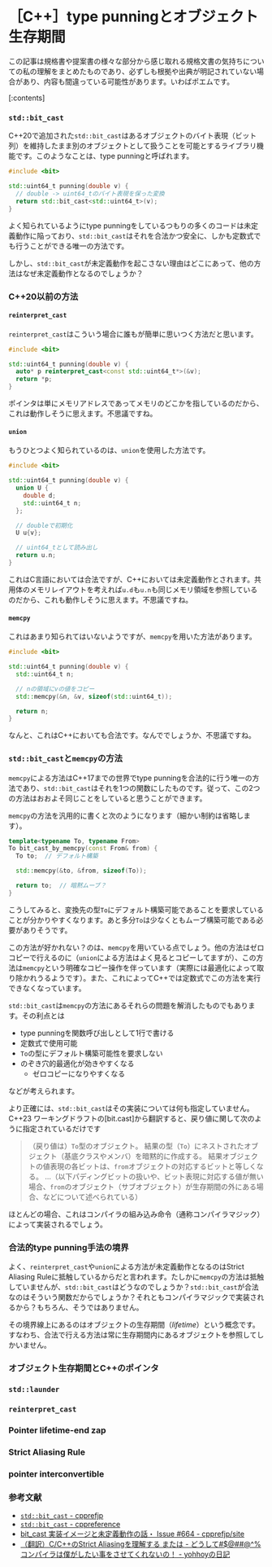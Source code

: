 # ［C++］type punningとオブジェクト生存期間

この記事は規格書や提案書の様々な部分から感じ取れる規格文書の気持ちについての私の理解をまとめたものであり、必ずしも根拠や出典が明記されていない場合があり、内容も間違っている可能性があります。いわばポエムです。

[:contents]

### `std::bit_cast`

C++20で追加された`std::bit_cast`はあるオブジェクトのバイト表現（ビット列）を維持したまま別のオブジェクトとして扱うことを可能とするライブラリ機能です。このようなことは、type punningと呼ばれます。

```cpp
#include <bit>

std::uint64_t punning(double v) {
  // double -> uint64_tのバイト表現を保った変換
  return std::bit_cast<std::uint64_t>(v);
}
```

よく知られているようにtype punningをしているつもりの多くのコードは未定義動作に陥っており、`std::bit_cast`はそれを合法かつ安全に、しかも定数式でも行うことができる唯一の方法です。

しかし、`std::bit_cast`が未定義動作を起こさない理由はどこにあって、他の方法はなぜ未定義動作となるのでしょうか？

### C++20以前の方法

#### `reinterpret_cast`

`reinterpret_cast`はこういう場合に誰もが簡単に思いつく方法だと思います。

```cpp
#include <bit>

std::uint64_t punning(double v) {
  auto* p reinterpret_cast<const std::uint64_t*>(&v);
  return *p;
}
```

ポインタは単にメモリアドレスであってメモリのどこかを指しているのだから、これは動作しそうに思えます。不思議ですね。

#### `union`

もうひとつよく知られているのは、`union`を使用した方法です。

```cpp
#include <bit>

std::uint64_t punning(double v) {
  union U {
    double d;
    std::uint64_t n;
  };

  // doubleで初期化
  U u{v};

  // uint64_tとして読み出し
  return u.n;
}
```

これはC言語においては合法ですが、C++においては未定義動作とされます。共用体のメモリレイアウトを考えれば`u.d`も`u.n`も同じメモリ領域を参照しているのだから、これも動作しそうに思えます。不思議ですね。

#### `memcpy`

これはあまり知られてはいないようですが、`memcpy`を用いた方法があります。

```cpp
#include <bit>

std::uint64_t punning(double v) {
  std::uint64_t n;

  // nの領域にvの値をコピー
  std::memcpy(&n, &v, sizeof(std::uint64_t));

  return n;
}
```

なんと、これはC++においても合法です。なんででしょうか、不思議ですね。

### `std::bit_cast`と`memcpy`の方法

`memcpy`による方法はC++17までの世界でtype punningを合法的に行う唯一の方法であり、`std::bit_cast`はそれを1つの関数にしたものです。従って、この2つの方法はおおよそ同じことをしていると思うことができます。

`memcpy`の方法を汎用的に書くと次のようになります（細かい制約は省略します）。

```cpp
template<typename To, typename From>
To bit_cast_by_memcpy(const From& from) {
  To to;  // デフォルト構築

  std::memcpy(&to, &from, sizeof(To));

  return to;  // 暗黙ムーブ？
}
```

こうしてみると、変換先の型`To`にデフォルト構築可能であることを要求していることが分かりやすくなります。あと多分`To`は少なくともムーブ構築可能である必要がありそうです。

この方法が好かれない？のは、`memcpy`を用いている点でしょう。他の方法はゼロコピーで行えるのに（`union`による方法はよく見るとコピーしてますが）、この方法は`memcpy`という明確なコピー操作を伴っています（実際には最適化によって取り除かれうるようです）。また、これによってC++では定数式でこの方法を実行できなくなっています。

`std::bit_cast`は`memcpy`の方法にあるそれらの問題を解消したものでもあります。その利点とは

- type punningを関数呼び出しとして1行で書ける
- 定数式で使用可能
- `To`の型にデフォルト構築可能性を要求しない
- のぞき穴的最適化が効きやすくなる
    - ゼロコピーになりやすくなる

などが考えられます。

より正確には、`std::bit_cast`はその実装については何も指定していません。C++23 ワーキングドラフトの[bit.cast]から翻訳すると、戻り値に関して次のように指定されているだけです

> （戻り値は）`To`型のオブジェクト。
> 結果の型（`To`）にネストされたオブジェクト（基底クラスやメンバ）を暗黙的に作成する。
> 結果オブジェクトの値表現の各ビットは、`from`オブジェクトの対応するビットと等しくなる。
> ...（以下パディングビットの扱いや、ビット表現に対応する値が無い場合、`from`のオブジェクト（サブオブジェクト）が生存期間の外にある場合、などについて述べられている）

ほとんどの場合、これはコンパイラの組み込み命令（通称コンパイラマジック）によって実装されるでしょう。

### 合法的type punning手法の境界

よく、`reinterpret_cast`や`union`による方法が未定義動作となるのはStrict Aliasing Ruleに抵触しているからだと言われます。たしかに`memcpy`の方法は抵触していませんが、`std::bit_cast`はどうなのでしょうか？`std::bit_cast`が合法なのはそういう関数だからでしょうか？それともコンパイラマジックで実装されるから？もちろん、そうではありません。

その境界線上にあるのはオブジェクトの生存期間（*lifetime*）という概念です。すなわち、合法で行える方法は常に生存期間内にあるオブジェクトを参照してしかいません。

### オブジェクト生存期間とC++のポインタ

### `std::launder`

### `reinterpret_cast`

### Pointer lifetime-end zap

### Strict Aliasing Rule

### pointer interconvertible

### 参考文献

- [`std::bit_cast` - cpprefjp](https://cpprefjp.github.io/reference/bit/bit_cast.html)
- [`std::bit_cast` - cppreference](https://en.cppreference.com/w/cpp/numeric/bit_cast)
- [bit_cast 実装イメージと未定義動作の話・ Issue #664 - cpprefjp/site](https://github.com/cpprefjp/site/issues/664)
- [（翻訳）C/C++のStrict Aliasingを理解する または - どうして#$@##@^%コンパイラは僕がしたい事をさせてくれないの！ - yohhoyの日記](https://yohhoy.hatenadiary.jp/entry/20120220/p1)
